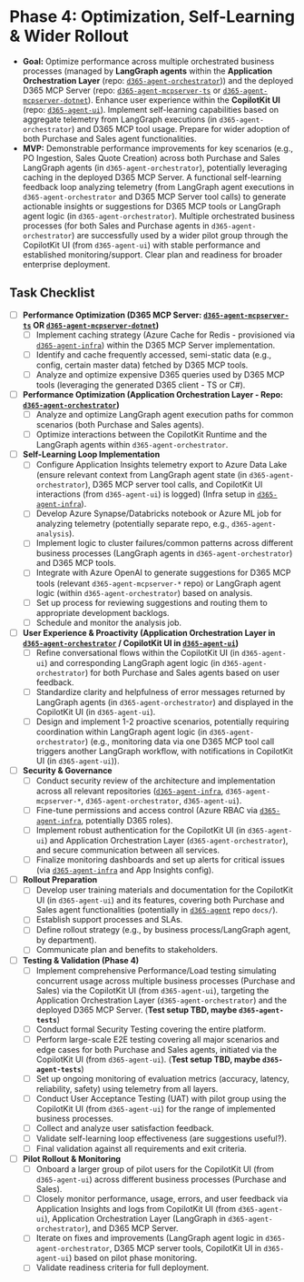# Phase 4: Optimization, Self-Learning & Wider Rollout

*   **Goal:** Optimize performance across multiple orchestrated business processes (managed by **LangGraph agents** within the **Application Orchestration Layer** (repo: [`d365-agent-orchestrator`](https://github.com/ntrtd/d365-agent-orchestrator))) and the deployed D365 MCP Server (repo: [`d365-agent-mcpserver-ts`](https://github.com/ntrtd/d365-agent-mcpserver-ts) or [`d365-agent-mcpserver-dotnet`](https://github.com/ntrtd/d365-agent-mcpserver-dotnet)). Enhance user experience within the **CopilotKit UI** (repo: [`d365-agent-ui`](https://github.com/ntrtd/d365-agent-ui)). Implement self-learning capabilities based on aggregate telemetry from LangGraph executions (in `d365-agent-orchestrator`) and D365 MCP tool usage. Prepare for wider adoption of both Purchase and Sales agent functionalities.
*   **MVP:** Demonstrable performance improvements for key scenarios (e.g., PO Ingestion, Sales Quote Creation) across both Purchase and Sales LangGraph agents (in `d365-agent-orchestrator`), potentially leveraging caching in the deployed D365 MCP Server. A functional self-learning feedback loop analyzing telemetry (from LangGraph agent executions in `d365-agent-orchestrator` and D365 MCP Server tool calls) to generate actionable insights or suggestions for D365 MCP tools or LangGraph agent logic (in `d365-agent-orchestrator`). Multiple orchestrated business processes (for both Sales and Purchase agents in `d365-agent-orchestrator`) are successfully used by a wider pilot group through the CopilotKit UI (from `d365-agent-ui`) with stable performance and established monitoring/support. Clear plan and readiness for broader enterprise deployment.

## Task Checklist

-   [ ] **Performance Optimization (D365 MCP Server: [`d365-agent-mcpserver-ts`](https://github.com/ntrtd/d365-agent-mcpserver-ts) OR [`d365-agent-mcpserver-dotnet`](https://github.com/ntrtd/d365-agent-mcpserver-dotnet))**
    -   [ ] Implement caching strategy (Azure Cache for Redis - provisioned via [`d365-agent-infra`](https://github.com/ntrtd/d365-agent-infra)) within the D365 MCP Server implementation.
    -   [ ] Identify and cache frequently accessed, semi-static data (e.g., config, certain master data) fetched by D365 MCP tools.
    -   [ ] Analyze and optimize expensive D365 queries used by D365 MCP tools (leveraging the generated D365 client - TS or C#).
-   [ ] **Performance Optimization (Application Orchestration Layer - Repo: [`d365-agent-orchestrator`](https://github.com/ntrtd/d365-agent-orchestrator))**
    -   [ ] Analyze and optimize LangGraph agent execution paths for common scenarios (both Purchase and Sales agents).
    -   [ ] Optimize interactions between the CopilotKit Runtime and the LangGraph agents within `d365-agent-orchestrator`.
-   [ ] **Self-Learning Loop Implementation**
    -   [ ] Configure Application Insights telemetry export to Azure Data Lake (ensure relevant context from LangGraph agent state (in `d365-agent-orchestrator`), D365 MCP server tool calls, and CopilotKit UI interactions (from `d365-agent-ui`) is logged) (Infra setup in [`d365-agent-infra`](https://github.com/ntrtd/d365-agent-infra)).
    -   [ ] Develop Azure Synapse/Databricks notebook or Azure ML job for analyzing telemetry (potentially separate repo, e.g., `d365-agent-analysis`).
    -   [ ] Implement logic to cluster failures/common patterns across different business processes (LangGraph agents in `d365-agent-orchestrator`) and D365 MCP tools.
    -   [ ] Integrate with Azure OpenAI to generate suggestions for D365 MCP tools (relevant `d365-agent-mcpserver-*` repo) or LangGraph agent logic (within `d365-agent-orchestrator`) based on analysis.
    -   [ ] Set up process for reviewing suggestions and routing them to appropriate development backlogs.
    -   [ ] Schedule and monitor the analysis job.
-   [ ] **User Experience & Proactivity (Application Orchestration Layer in [`d365-agent-orchestrator`](https://github.com/ntrtd/d365-agent-orchestrator) / CopilotKit UI in [`d365-agent-ui`](https://github.com/ntrtd/d365-agent-ui))**
    -   [ ] Refine conversational flows within the CopilotKit UI (in `d365-agent-ui`) and corresponding LangGraph agent logic (in `d365-agent-orchestrator`) for both Purchase and Sales agents based on user feedback.
    -   [ ] Standardize clarity and helpfulness of error messages returned by LangGraph agents (in `d365-agent-orchestrator`) and displayed in the CopilotKit UI (in `d365-agent-ui`).
    -   [ ] Design and implement 1-2 proactive scenarios, potentially requiring coordination within LangGraph agent logic (in `d365-agent-orchestrator`) (e.g., monitoring data via one D365 MCP tool call triggers another LangGraph workflow, with notifications in CopilotKit UI (in `d365-agent-ui`)).
-   [ ] **Security & Governance**
    -   [ ] Conduct security review of the architecture and implementation across all relevant repositories ([`d365-agent-infra`](https://github.com/ntrtd/d365-agent-infra), `d365-agent-mcpserver-*`, `d365-agent-orchestrator`, `d365-agent-ui`).
    -   [ ] Fine-tune permissions and access control (Azure RBAC via [`d365-agent-infra`](https://github.com/ntrtd/d365-agent-infra), potentially D365 roles).
    -   [ ] Implement robust authentication for the CopilotKit UI (in `d365-agent-ui`) and Application Orchestration Layer (`d365-agent-orchestrator`), and secure communication between all services.
    -   [ ] Finalize monitoring dashboards and set up alerts for critical issues (via [`d365-agent-infra`](https://github.com/ntrtd/d365-agent-infra) and App Insights config).
-   [ ] **Rollout Preparation**
    -   [ ] Develop user training materials and documentation for the CopilotKit UI (in `d365-agent-ui`) and its features, covering both Purchase and Sales agent functionalities (potentially in [`d365-agent`](https://github.com/ntrtd/d365-agent) repo `docs/`).
    -   [ ] Establish support processes and SLAs.
    -   [ ] Define rollout strategy (e.g., by business process/LangGraph agent, by department).
    -   [ ] Communicate plan and benefits to stakeholders.
-   [ ] **Testing & Validation (Phase 4)**
    *   [ ] Implement comprehensive Performance/Load testing simulating concurrent usage across multiple business processes (Purchase and Sales) via the CopilotKit UI (from `d365-agent-ui`), targeting the Application Orchestration Layer (`d365-agent-orchestrator`) and the deployed D365 MCP Server. (**Test setup TBD, maybe `d365-agent-tests`**)
    *   [ ] Conduct formal Security Testing covering the entire platform.
    *   [ ] Perform large-scale E2E testing covering all major scenarios and edge cases for both Purchase and Sales agents, initiated via the CopilotKit UI (from `d365-agent-ui`). (**Test setup TBD, maybe `d365-agent-tests`**)
    *   [ ] Set up ongoing monitoring of evaluation metrics (accuracy, latency, reliability, safety) using telemetry from all layers.
    *   [ ] Conduct User Acceptance Testing (UAT) with pilot group using the CopilotKit UI (from `d365-agent-ui`) for the range of implemented business processes.
    *   [ ] Collect and analyze user satisfaction feedback.
    *   [ ] Validate self-learning loop effectiveness (are suggestions useful?).
    *   [ ] Final validation against all requirements and exit criteria.
-   [ ] **Pilot Rollout & Monitoring**
    -   [ ] Onboard a larger group of pilot users for the CopilotKit UI (from `d365-agent-ui`) across different business processes (Purchase and Sales).
    -   [ ] Closely monitor performance, usage, errors, and user feedback via Application Insights and logs from CopilotKit UI (from `d365-agent-ui`), Application Orchestration Layer (LangGraph in `d365-agent-orchestrator`), and D365 MCP Server.
    -   [ ] Iterate on fixes and improvements (LangGraph agent logic in `d365-agent-orchestrator`, D365 MCP server tools, CopilotKit UI in `d365-agent-ui`) based on pilot phase monitoring.
    *   [ ] Validate readiness criteria for full deployment.
